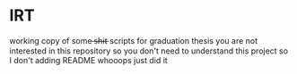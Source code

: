 # IRT
working copy of some  ̶s̶h̶i̶t̶ scripts for graduation thesis
you are not interested in this repository so you don't need to understand this project so I don't adding README
whooops just did it
